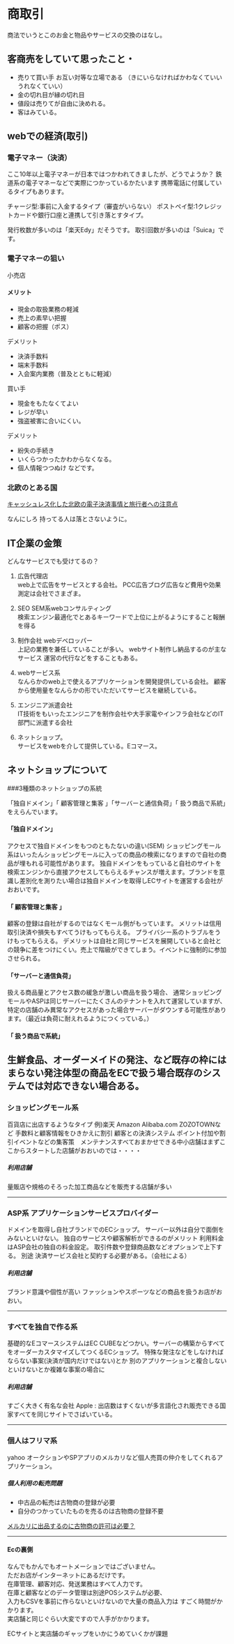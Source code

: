 # 商取引

商法でいうとこのお金と物品やサービスの交換のはなし。

## 客商売をしていて思ったこと・
- 売りて買い手 お互い対等な立場である
（きにいらなければかわなくていいうれなくていい）
- 金の切れ目が縁の切れ目
- 値段は売りてが自由に決めれる。
- 客はみている。

## webでの経済(取引)

### 電子マネー（決済）
ここ10年以上電子マネーが日本ではつかわれてきましたが、どうでようか？ 
 鉄道系の電子マネーなどで実際につかっているかたいます
携帯電話に付属しているタイプもあります。

 チャージ型:事前に入金するタイプ（審査がいらない）
 ポストペイ型:1クレジットカードや銀行口座と連携して引き落とすタイプ。

発行枚数が多いのは「楽天Edy」だそうです。
取引回数が多いのは「Suica」です。

### 電子マネーの狙い
 小売店 
#### メリット
 - 現金の取扱業務の軽減
 - 売上の素早い把握
 - 顧客の把握（ポス）

デメリット
 - 決済手数料
 - 端末手数料
 - 入会案内業務（普及とともに軽減）


買い手
 - 現金をもたなくてよい
 - レジが早い
 - 強盗被害に合いにくい。

デメリット 
 - 紛失の手続き
 - いくらつかったかわからなくなる。
 - 個人情報つつぬけ
などです。

### 北欧のとある国
[キャッシュレス化した北欧の電子決済事情と旅行者への注意点](https://dent-sweden.com/swedish-culture/scandinavian-culture/cash-free)

なんにしろ 持ってる人は落とさないように。

## IT企業の金策
どんなサービスでも受けてるの？

1. 広告代理店  
web上で広告をサービスとする会社。
PCC広告ブログ広告など費用や効果測定は会社でさまざま。

2. SEO SEM系webコンサルティング  
 検索エンジン最適化でとあるキーワードで上位に上がるようにすること報酬を得る

3. 制作会社 webデベロッパー  
上記の業務を兼任していることが多い。
webサイト制作し納品するのが主なサービス 運営の代行などをすることもある。

4. webサービス系  
なんらかのweb上で使えるアプリケーションを開発提供している会社。
顧客から使用量をなんらかの形でいただいてサービスを継続している。

5. エンジニア派遣会社  
IT技術をもいったエンジニアを制作会社や大手家電やインフラ会社などのIT部門に派遣する会社

6. ネットショップ。  
サービスをwebを介して提供している。Eコマース。

## ネットショップについて  
###3種類のネットショップの系統

「独自ドメイン」「 顧客管理と集客 」「サーバーと通信負荷」「 扱う商品で系統」をえらんでいます。

#### 「独自ドメイン」
アクセスで独自ドメインをもつのともたないの違い(SEM)
ショッピングモール系はいったんショッピングモールに入っての商品の検索になりますので自社の商品が埋もれる可能性があります。
独自ドメインをもっていると自社のサイトを検索エンジンから直接アクセスしてもらえるチャンスが増えます。ブランドを意識し差別化を測りたい場合は独自ドメインを取得しECサイトを運営する会社がおおいです。

#### 「 顧客管理と集客 」
顧客の登録は自社がするのではなくモール側がもっています。
メリットは信用取引決済や損失もすべてうけもってもらえる。
プライバシー系のトラブルをうけもってもらえる。
デメリットは自社と同じサービスを展開していると会社との競争に差をつけにくい。売上で階級ができてしまう。イベントに強制的に参加させられる。

#### 「サーバーと通信負荷」
扱える商品量とアクセス数の緩急が激しい商品を扱う場合、
通常ショッピングモールやASPは同じサーバーにたくさんのテナントを入れて運営していますが、特定の店舗のみ異常なアクセスがあった場合サーバーがダウンする可能性があります。（最近は負荷に耐えれるようにつくっている。）

#### 「 扱う商品で系統」
生鮮食品、オーダーメイドの発注、など既存の枠にはまらない発注体型の商品をECで扱う場合既存のシステムでは対応できない場合ある。
---
### ショッピングモール系
百貨店に出店するようなタイプ 
例)楽天 Amazon Alibaba.com ZOZOTOWNなど
手数料と顧客情報をひきかえに割引 顧客との決済システム ポイント付加や割引イベントなどの集客策　メンテナンスすべておまかせできる中小店舗はまずここからスタートした店舗がおおいのでは・・・・

##### 利用店舗
量販店や規格のそろった加工商品などを販売する店舗が多い

---
### ASP系 アプリケーションサービスプロバイダー

ドメインを取得し自社ブランドでのECショップ。
サーバー以外は自分で面倒をみないといけない。
独自のサービスや顧客解析ができるのがメリット
利用料金はASP会社の独自の料金設定。
取引件数や登録商品数などオプションで上下する。
別途 決済サービス会社と契約する必要がある。（会社による）

##### 利用店舗
ブランド意識や個性が高い ファッションやスポーツなどの商品を扱うお店がおおい。

---

### すべてを独自で作る系
基礎的なEコマースシステムはEC CUBEなどつかい。サーバーの構築からすべてをオーダーカスタマイズしてつくるECショップ。
特殊な発注などをしなければならない事案(決済が国内だけではない)とか 
別のアプリケーションと複合しないといけないとか複雑な事案の場合に

##### 利用店舗
すごく大きく有名な会社 
Apple : 出店数はすくないが多言語化され販売できる国家すべてを同じサイトでさばいている。

---

### 個人はフリマ系
yahoo オークションやSPアプリのメルカリなど個人売買の仲介をしてくれるアプリケーション。

##### 個人利用の転売問題
- 中古品の転売は古物商の登録が必要
- 自分のつかっていたものを売るのは古物商の登録不要  

[メルカリに出品するのに古物商の許可は必要？](http://www.watatani-houmu.com/merukari-kobutushou/)

---
#### Ecの裏側  
なんでもかんでもオートメーションではございません。  
ただお店がインターネットにあるだけです。  
在庫管理、顧客対応、発送業務はすべて人力です。  
在庫と顧客などのデータ管理は別途POSシステムが必要、  
入力もCSVを事前に作らないといけないので大量の商品入力は
すごく時間がかかります。  
実店舗と同じぐらい大変ですので人手がかかります。

ECサイトと実店舗のギャップをいかにうめていくかが課題







